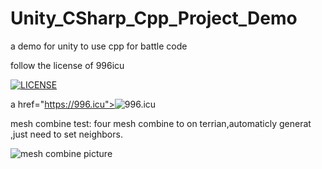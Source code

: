 # Unity_CSharp_Cpp_Project_Demo
a demo for unity to use cpp for battle code

follow the license of 996icu

[![LICENSE](https://img.shields.io/badge/license-Anti%20996-blue.svg)](https://github.com/996icu/996.ICU/blob/master/LICENSE)


a href="https://996.icu"><img src="https://img.shields.io/badge/link-996.icu-red.svg" alt="996.icu"></a>


mesh combine test:
four mesh combine to on terrian,automaticly generat ,just need to set neighbors.

![mesh combine picture](https://github.com/DrYaling/Unity_CSharp_Cpp_Project_Demo/blob/master/four_mesh_combine_to_terrian.jpg)
